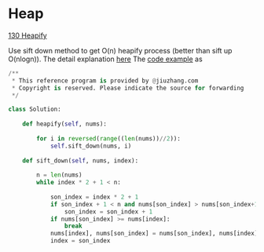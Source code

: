 # Heap

[130 Heapify](https://www.lintcode.com/problem/130/?_from=ladder&fromId=161)

Use sift down method to get O(n) heapify process (better than sift up O(nlogn)). The detail explanation [here](https://blog.csdn.net/lighthear/article/details/79945528) 
The [code example](https://www.lintcode.com/problem/130/solution?_from=ladder&fromId=161) as 


```python
/**
 * This reference program is provided by @jiuzhang.com
 * Copyright is reserved. Please indicate the source for forwarding
 */

class Solution:
    
    def heapify(self, nums):
        
        for i in reversed(range((len(nums))//2)):
            self.sift_down(nums, i)
            
    def sift_down(self, nums, index):
        
        n = len(nums)
        while index * 2 + 1 < n:
            
            son_index = index * 2 + 1 
            if son_index + 1 < n and nums[son_index] > nums[son_index+1]:
                son_index = son_index + 1 
            if nums[son_index] >= nums[index]:
                break
            nums[index], nums[son_index] = nums[son_index], nums[index]
            index = son_index


```